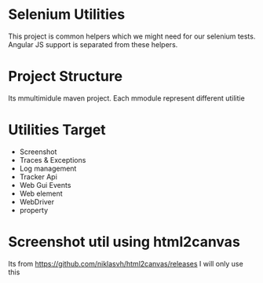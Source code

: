 # Selenium Utilities
This project is common helpers which we might need for our selenium tests. 
Angular JS support is separated from these helpers. 

# Project Structure 
Its mmultimidule maven project. 
Each mmodule represent different utilitie

# Utilities Target 
- Screenshot
- Traces & Exceptions 
- Log management 
- Tracker Api
- Web Gui Events
- Web element
- WebDriver
- property


# Screenshot util using html2canvas
Its from https://github.com/niklasvh/html2canvas/releases
I will only use this 
